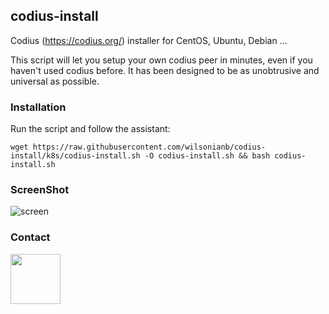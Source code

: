 ## codius-install
Codius (https://codius.org/) installer for CentOS, Ubuntu, Debian ...

This script will let you setup your own codius peer in minutes, even if you haven't used codius before. It has been designed to be as unobtrusive and universal as possible.

### Installation
Run the script and follow the assistant:

`wget https://raw.githubusercontent.com/wilsonianb/codius-install/k8s/codius-install.sh -O codius-install.sh && bash codius-install.sh`
### ScreenShot
![screen](https://user-images.githubusercontent.com/6250203/41824308-780a9170-7823-11e8-8611-642b84895ccb.png)

### Contact

[<img src="https://user-images.githubusercontent.com/6250203/42041517-5435904c-7b07-11e8-906b-39a5f763a406.png" data-canonical-src="https://twitter.com/baltazar223" width="80" height="80" />
](https://twitter.com/baltazar223) 
